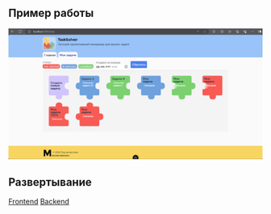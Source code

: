 ## Пример работы

![Скриншот](screen.png)

## Развертывание

[Frontend](./frontend/README.md)
[Backend](./backend/README.md)

